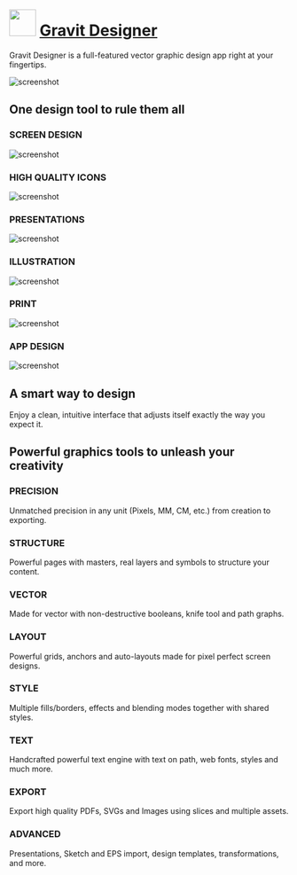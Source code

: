 ﻿# <img src="https://cdn.jsdelivr.net/gh/chtof/chocolatey-packages/automatic/gravitdesigner/gravitdesigner.png" width="48" height="48"/> [Gravit Designer](https://chocolatey.org/packages/gravitdesigner)

Gravit Designer is a full-featured vector graphic design app right at your fingertips.

![screenshot](https://cdn.jsdelivr.net/gh/chtof/chocolatey-packages/automatic/gravitdesigner.portable/screenshot.png)

## One design tool to rule them all
### SCREEN DESIGN
![screenshot](https://cdn.jsdelivr.net/gh/chtof/chocolatey-packages/automatic/gravitdesigner.portable/screenshot1.png)
### HIGH QUALITY ICONS
![screenshot](https://cdn.jsdelivr.net/gh/chtof/chocolatey-packages/automatic/gravitdesigner.portable/screenshot2.png)
### PRESENTATIONS
![screenshot](https://cdn.jsdelivr.net/gh/chtof/chocolatey-packages/automatic/gravitdesigner.portable/screenshot3.png)
### ILLUSTRATION
![screenshot](https://cdn.jsdelivr.net/gh/chtof/chocolatey-packages/automatic/gravitdesigner.portable/screenshot4.png)
### PRINT
![screenshot](https://cdn.jsdelivr.net/gh/chtof/chocolatey-packages/automatic/gravitdesigner.portable/screenshot5.png)
### APP DESIGN
![screenshot](https://cdn.jsdelivr.net/gh/chtof/chocolatey-packages/automatic/gravitdesigner.portable/screenshot6.png)

## A smart way to design
Enjoy a clean, intuitive interface that adjusts itself exactly the way you expect it.

## Powerful graphics tools to unleash your creativity
### PRECISION
Unmatched precision in any unit (Pixels, MM, CM, etc.) from creation to exporting.
### STRUCTURE
Powerful pages with masters, real layers and symbols to structure your content.
### VECTOR
Made for vector with non-destructive booleans, knife tool and path graphs.
### LAYOUT
Powerful grids, anchors and auto-layouts made for pixel perfect screen designs.
### STYLE
Multiple fills/borders, effects and blending modes together with shared styles.
### TEXT
Handcrafted powerful text engine with text on path, web fonts, styles and much more.
### EXPORT
Export high quality PDFs, SVGs and Images using slices and multiple assets.
### ADVANCED
Presentations, Sketch and EPS import, design templates, transformations, and more.

